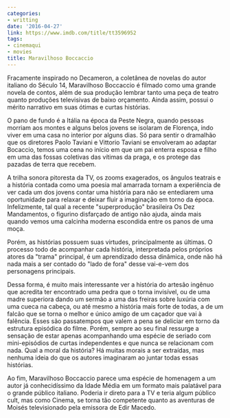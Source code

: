```yaml
---
categories:
- writting
date: '2016-04-27'
link: https://www.imdb.com/title/tt3596952
tags:
- cinemaqui
- movies
title: Maravilhoso Boccaccio
---
```


Fracamente inspirado no Decameron, a coletânea de novelas do autor italiano do Século 14, Maravilhoso Boccaccio é filmado como uma grande novela de contos, além de sua produção lembrar tanto uma peça de teatro quanto produções televisivas de baixo orçamento. Ainda assim, possui o mérito narrativo em suas ótimas e curtas histórias.

O pano de fundo é a Itália na época da Peste Negra, quando pessoas morriam aos montes e alguns belos jovens se isolaram de Florença, indo viver em uma casa no interior por alguns dias. Só para sentir o dramalhão que os diretores Paolo Taviani e Vittorio Taviani se envolveram ao adaptar Bocaccio, temos uma cena no início em que um pai enterra esposa e filho em uma das fossas coletivas das vítimas da praga, e os protege das pazadas de terra que recebem.

A trilha sonora pitoresta da TV, os zooms exagerados, os ângulos teatrais e a história contada como uma poesia mal amarrada tornam a experiência de ver cada um dos jovens contar uma história para não se entediarem uma oportunidade para relaxar e deixar fluir a imaginação em torno da época. Infelizmente, tal qual a recente "superprodução" brasileira Os Dez Mandamentos, o figurino disfarçado de antigo não ajuda, ainda mais quando vemos uma calcinha moderna escondida entre os panos de uma moça.

Porém, as histórias possuem suas virtudes, principalmente as últimas. O processo todo de acompanhar cada história, interpretada pelos próprios atores da "trama" principal, é um aprendizado dessa dinâmica, onde não há nada mais a ser contado do "lado de fora" desse vai-e-vem dos personagens principais.

Dessa forma, é muito mais interessante ver a história do artesão ingênuo que acredita ter encontrado uma pedra que o torna invisível, ou de uma madre superiora dando um sermão a uma das freiras sobre luxúria com uma cueca na cabeça, ou até mesmo a história mais forte de todas, a de um falcão que se torna o melhor e único amigo de um caçador que vai à falência. Esses são passatempos que valem a pena se deliciar em torno da estrutura episódica do filme. Porém, sempre ao seu final ressurge a sensação de estar apenas acompanhando uma espécie de seriado com mini-episódios de curtas independentes e que nunca se relacionam com nada. Qual a moral da história? Há muitas morais a ser extraídas, mas nenhuma ideia do que os autores imaginaram ao juntar todas essas histórias.

Ao fim, Maravilhoso Boccaccio parece uma espécie de homenagem a um autor já conhecidíssimo da Idade Média em um formato mais palatável para o grande público italiano. Poderia ir direto para a TV e teria algum público cult, mas como Cinema, se torna tão competente quanto as aventuras de Moisés televisionado pela emissora de Edir Macedo.